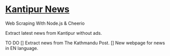 # [Kantipur News](https://kantipur.herokuapp.com/)

Web Scraping With Node.js &amp; Cheerio

Extract latest news from Kantipur without ads.

TO DO
[] Extract news from The Kathmandu Post.
[] New webpage for news in EN language.
